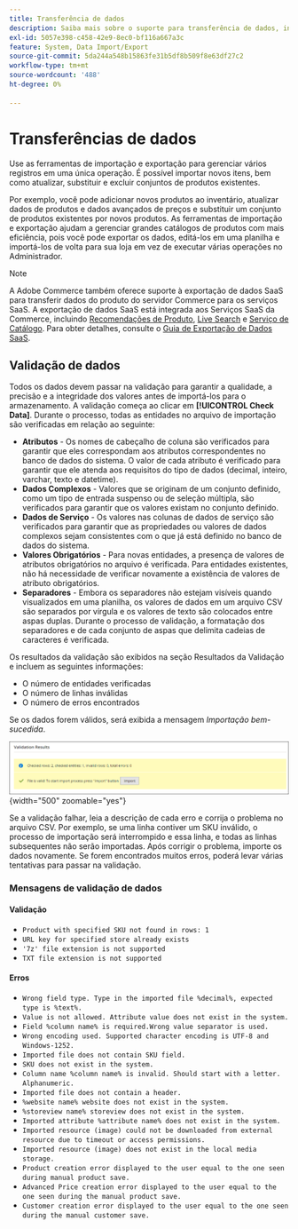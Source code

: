 ```yaml
---
title: Transferência de dados
description: Saiba mais sobre o suporte para transferência de dados, incluindo validação de dados.
exl-id: 5057e398-c458-42e9-8ec0-bf116a667a3c
feature: System, Data Import/Export
source-git-commit: 5da244a548b15863fe31b5df8b509f8e63df27c2
workflow-type: tm+mt
source-wordcount: '488'
ht-degree: 0%

---
```


# Transferências de dados

Use as ferramentas de importação e exportação para gerenciar vários registros em uma única operação. É possível importar novos itens, bem como atualizar, substituir e excluir conjuntos de produtos existentes.

Por exemplo, você pode adicionar novos produtos ao inventário, atualizar dados de produtos e dados avançados de preços e substituir um conjunto de produtos existentes por novos produtos. As ferramentas de importação e exportação ajudam a gerenciar grandes catálogos de produtos com mais eficiência, pois você pode exportar os dados, editá-los em uma planilha e importá-los de volta para sua loja em vez de executar várias operações no Administrador.


>[!NOTE]
>
>A Adobe Commerce também oferece suporte à exportação de dados SaaS para transferir dados do produto do servidor Commerce para os serviços SaaS. A exportação de dados SaaS está integrada aos Serviços SaaS da Commerce, incluindo [Recomendações de Produto](https://experienceleague.adobe.com/docs/commerce/product-recommendations/overview.html?lang=pt-BR), [Live Search](https://experienceleague.adobe.com/pt-br/docs/commerce/live-search/overview) e [Serviço de Catálogo](https://experienceleague.adobe.com/pt-br/docs/commerce/catalog-service/guide-overview). Para obter detalhes, consulte o [Guia de Exportação de Dados SaaS](https://experienceleague.adobe.com/pt-br/docs/commerce/saas-data-export/overview).

## Validação de dados

Todos os dados devem passar na validação para garantir a qualidade, a precisão e a integridade dos valores antes de importá-los para o armazenamento. A validação começa ao clicar em **[!UICONTROL Check Data]**. Durante o processo, todas as entidades no arquivo de importação são verificadas em relação ao seguinte:

- **Atributos** - Os nomes de cabeçalho de coluna são verificados para garantir que eles correspondam aos atributos correspondentes no banco de dados do sistema. O valor de cada atributo é verificado para garantir que ele atenda aos requisitos do tipo de dados (decimal, inteiro, varchar, texto e datetime).
- **Dados Complexos** - Valores que se originam de um conjunto definido, como um tipo de entrada suspenso ou de seleção múltipla, são verificados para garantir que os valores existam no conjunto definido.
- **Dados de Serviço** - Os valores nas colunas de dados de serviço são verificados para garantir que as propriedades ou valores de dados complexos sejam consistentes com o que já está definido no banco de dados do sistema.
- **Valores Obrigatórios** - Para novas entidades, a presença de valores de atributos obrigatórios no arquivo é verificada. Para entidades existentes, não há necessidade de verificar novamente a existência de valores de atributo obrigatórios.
- **Separadores** - Embora os separadores não estejam visíveis quando visualizados em uma planilha, os valores de dados em um arquivo CSV são separados por vírgula e os valores de texto são colocados entre aspas duplas. Durante o processo de validação, a formatação dos separadores e de cada conjunto de aspas que delimita cadeias de caracteres é verificada.

Os resultados da validação são exibidos na seção Resultados da Validação e incluem as seguintes informações:

- O número de entidades verificadas
- O número de linhas inválidas
- O número de erros encontrados

Se os dados forem válidos, será exibida a mensagem _Importação bem-sucedida_.

![Mensagem do sistema - o arquivo é válido](./assets/data-import-validation-message.png){width="500" zoomable="yes"}

Se a validação falhar, leia a descrição de cada erro e corrija o problema no arquivo CSV. Por exemplo, se uma linha contiver um SKU inválido, o processo de importação será interrompido e essa linha, e todas as linhas subsequentes não serão importadas. Após corrigir o problema, importe os dados novamente. Se forem encontrados muitos erros, poderá levar várias tentativas para passar na validação.

### Mensagens de validação de dados

#### Validação

- `Product with specified SKU not found in rows: 1`
- `URL key for specified store already exists`
- `'7z' file extension is not supported`
- `TXT file extension is not supported`

#### Erros

- `Wrong field type. Type in the imported file %decimal%, expected type is %text%.`
- `Value is not allowed. Attribute value does not exist in the system.`
- `Field %column name% is required.Wrong value separator is used.`
- `Wrong encoding used. Supported character encoding is UTF-8 and Windows-1252.`
- `Imported file does not contain SKU field.`
- `SKU does not exist in the system.`
- `Column name %column name% is invalid. Should start with a letter. Alphanumeric.`
- `Imported file does not contain a header.`
- `%website name% website does not exist in the system.`
- `%storeview name% storeview does not exist in the system.`
- `Imported attribute %attribute name% does not exist in the system.`
- `Imported resource (image) could not be downloaded from external resource due to timeout or access permissions.`
- `Imported resource (image) does not exist in the local media storage.`
- `Product creation error displayed to the user equal to the one seen during manual product save.`
- `Advanced Price creation error displayed to the user equal to the one seen during the manual product save.`
- `Customer creation error displayed to the user equal to the one seen during the manual customer save.`
